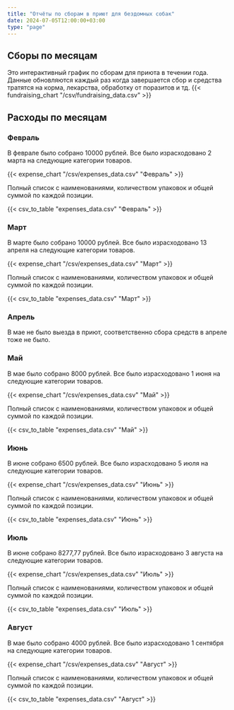 ```yaml
---
title: "Отчёты по сборам в приют для бездомных собак"
date: 2024-07-05T12:00:00+03:00
type: "page"
---
```

## Сборы по месяцам
Это интерактивный график по сборам для приюта в течении года. Данные обновляются каждый раз когда завершается сбор и средства тратятся на корма, лекарства, обработку от поразитов и тд.
{{< fundraising_chart "/csv/fundraising_data.csv" >}}
## Расходы по месяцам
### Февраль
В феврале было собрано 10000 рублей. Все было израсходовано 2 марта на следующие категории товаров.

{{< expense_chart "/csv/expenses_data.csv" "Февраль" >}}

Полный список с наименованиями, количеством упаковок и общей суммой по каждой позиции.

{{< csv_to_table "expenses_data.csv" "Февраль" >}}
### Март
В марте было собрано 10000 рублей. Все было израсходовано 13 апреля на следующие категории товаров.

{{< expense_chart "/csv/expenses_data.csv" "Март" >}}

Полный список с наименованиями, количеством упаковок и общей суммой по каждой позиции.

{{< csv_to_table "expenses_data.csv" "Март" >}}
### Апрель
В мае не было выезда в приют, соответственно сбора средств в апреле тоже не было.
### Май
В мае было собрано 8000 рублей. Все было израсходовано 1 июня на следующие категории товаров.

{{< expense_chart "/csv/expenses_data.csv" "Май" >}}

Полный список с наименованиями, количеством упаковок и общей суммой по каждой позиции.

{{< csv_to_table "expenses_data.csv" "Май" >}}
### Июнь
В июне собрано 6500 рублей. Все было израсходовано 5 июля на следующие категории товаров.

{{< expense_chart "/csv/expenses_data.csv" "Июнь" >}}

Полный список с наименованиями, количеством упаковок и общей суммой по каждой позиции.

{{< csv_to_table "expenses_data.csv" "Июнь" >}}

### Июль
В июне собрано 8277,77 рублей. Все было израсходовано 3 августа на следующие категории товаров.

{{< expense_chart "/csv/expenses_data.csv" "Июль" >}}

Полный список с наименованиями, количеством упаковок и общей суммой по каждой позиции.

{{< csv_to_table "expenses_data.csv" "Июль" >}}

### Август
В мае было собрано 4000 рублей. Все было израсходовано 1 сентября на следующие категории товаров.

{{< expense_chart "/csv/expenses_data.csv" "Август" >}}

Полный список с наименованиями, количеством упаковок и общей суммой по каждой позиции.

{{< csv_to_table "expenses_data.csv" "Август" >}}
